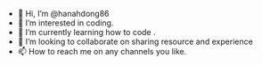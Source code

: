 - 👋 Hi, I’m @hanahdong86
- 👀 I’m interested in coding.
- 🌱 I’m currently learning how to code .
- 💞️ I’m looking to collaborate on sharing resource and experience
- 📫 How to reach me on any channels you like.

<!---
hanahdong86/hanahdong86 is a ✨ special ✨ repository because its `README.md` (this file) appears on your GitHub profile.
You can click the Preview link to take a look at your changes.
--->
